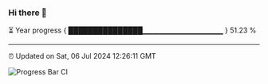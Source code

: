 ### Hi there 👋

⏳ Year progress { ███████████████▁▁▁▁▁▁▁▁▁▁▁▁▁▁▁ } 51.23 %

---

⏰ Updated on Sat, 06 Jul 2024 12:26:11 GMT

![Progress Bar CI](https://github.com/liununu/liununu/workflows/Progress%20Bar%20CI/badge.svg)
